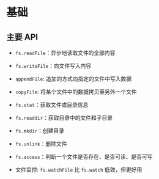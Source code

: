 # 基础

## 主要 API

  - `fs.readFile`：异步地读取文件的全部内容

  - `fs.writeFile`：向文件写入内容

  - `appendFile`: 追加的方式向指定的文件中写入数据

  - `copyFile`: 将某个文件中的数据拷贝至另外一个文件

  - `fs.stat`：获取文件或目录信息

  - `fs.readdir`：获取目录中的文件和子目录

  - `fs.mkdir`：创建目录

  - `fs.unlink`：删除文件

  - `fs.access`：判断一个文件是否存在、是否可读、是否可写

  - 文件监控: `fs.watchFile` 比 `fs.watch` 低效，但更好用
